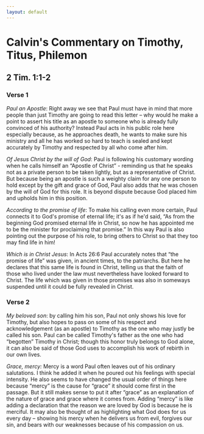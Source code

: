 ```yaml
---
layout: default
---
```


# Calvin's Commentary on Timothy, Titus, Philemon
## 2 Tim. 1:1-2

### Verse 1 

*Paul an Apostle*: Right away we see that Paul must have in mind that more people than just Timothy are going to read this letter – why would he make a point to assert his title as an apostle to someone who is already fully convinced of his authority?  Instead Paul acts in his public role here especially because, as he approaches death, he wants to make sure his ministry and all he has worked so hard to teach is sealed and kept accurately by Timothy and respected by all who come after him.  

*Of Jesus Christ by the will of God*: Paul is following his customary wording when he calls himself an “Apostle of Christ” - reminding us that he speaks not as a private person to be taken lightly, but as a representative of Christ. But because being an apostle is such a weighty claim for any one person to hold except by the gift and grace of God, Paul also adds that he was chosen by the will of God for this role.  It is beyond dispute because God placed him and upholds him in this position.  

*According to the promise of life*: To make his calling even more certain, Paul connects it to God's promise of eternal life; it's as if he'd said, “As from the beginning God promised eternal life in Christ, so now he has appointed me to be the minister for proclaiming that promise.”  In this way Paul is also pointing out the purpose of his role, to bring others to Christ so that they too may find life in him!  

*Which is in Christ Jesus*: In Acts 26:6 Paul accurately notes that “the promise of life” was given, in ancient times, to the patriarchs.  But here he declares that this same life is found in Christ, telling us that the faith of those who lived under the law must nevertheless have looked forward to Christ. The life which was given in those promises was also in someways suspended until it could be fully revealed in Christ.  

### Verse 2

*My beloved son*: by calling him his son, Paul not only shows his love for Timothy, but also hopes to pass on some of his respect and acknowledgement (as an apostle) to Timothy as the one who may justly be called his son.  Paul can be called Timothy's father as the one who had “begotten” Timothy in Christ; though this honor truly belongs to God alone, it can also be said of those God uses to accomplish his work of rebirth in our own lives.  

*Grace, mercy:* Mercy is a word Paul often leaves out of his ordinary salutations.  I think he added it when he poured out his feelings with special intensity.  He also seems to have changed the usual order of things here because “mercy” is the cause for “grace” it should come first in the passage.  But it still makes sense to put it after “grace” as an explanation of the nature of grace and grace where it comes from.  Adding “mercy” is like adding a declaration that the reason we are loved by God is because he is merciful.  It may also be thought of as highlighting what God does for us every day – showing his mercy when he delivers us from evil, forgives our sin, and bears with our weaknesses because of his compassion on us.  

